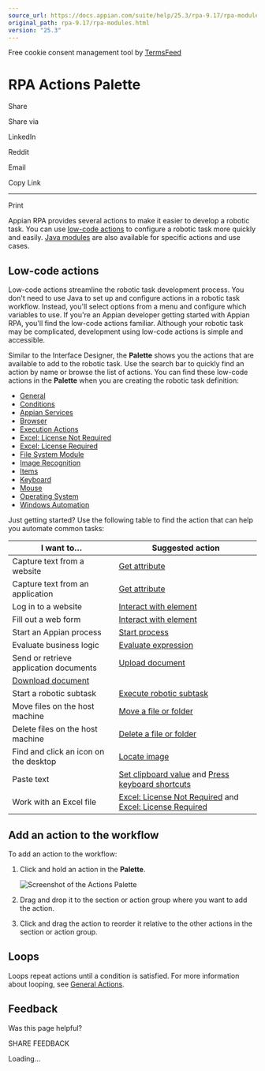 ```yaml
---
source_url: https://docs.appian.com/suite/help/25.3/rpa-9.17/rpa-modules.html
original_path: rpa-9.17/rpa-modules.html
version: "25.3"
---
```


Free cookie consent management tool by [TermsFeed](https://www.termsfeed.com/)

# RPA Actions Palette

Share

Share via

LinkedIn

Reddit

Email

Copy Link

* * *

Print

Appian RPA provides several actions to make it easier to develop a robotic task. You can use [low-code actions](#low-code-actions) to configure a robotic task more quickly and easily. [Java modules](develop-java.html#java-modules) are also available for specific actions and use cases.

## Low-code actions

Low-code actions streamline the robotic task development process. You don't need to use Java to set up and configure actions in a robotic task workflow. Instead, you'll select options from a menu and configure which variables to use. If you're an Appian developer getting started with Appian RPA, you'll find the low-code actions familiar. Although your robotic task may be complicated, development using low-code actions is simple and accessible.

Similar to the Interface Designer, the **Palette** shows you the actions that are available to add to the robotic task. Use the search bar to quickly find an action by name or browse the list of actions. You can find these low-code actions in the **Palette** when you are creating the robotic task definition:

-   [General](actions-general.html)
-   [Conditions](actions-conditions.html)
-   [Appian Services](actions-appian-services.html)
-   [Browser](actions-browser.html)
-   [Execution Actions](actions-execution.html)
-   [Excel: License Not Required](actions-excel-nolicense.html)
-   [Excel: License Required](actions-excel-license-required.html)
-   [File System Module](actions-file-management.html)
-   [Image Recognition](actions-image-recognition.html)
-   [Items](actions-items.html)
-   [Keyboard](actions-keyboard.html)
-   [Mouse](actions-mouse.html)
-   [Operating System](actions-operating-system.html)
-   [Windows Automation](actions-windows-automation.html)

Just getting started? Use the following table to find the action that can help you automate common tasks:

| I want to… | Suggested action |
| --- | --- |
| Capture text from a website | [Get attribute](actions-browser.html#get-attribute) |
| Capture text from an application | [Get attribute](actions-windows-automation.html#get-attribute) |
| Log in to a website | [Interact with element](actions-browser.html#interact-with-element) |
| Fill out a web form | [Interact with element](actions-browser.html#interact-with-element) |
| Start an Appian process | [Start process](actions-appian-services.html#start-process) |
| Evaluate business logic | [Evaluate expression](actions-appian-services.html#evaluate-expression) |
| Send or retrieve application documents | [Upload document](actions-appian-services.html#upload-document)
[Download document](actions-appian-services.html#download-document) |
| Start a robotic subtask | [Execute robotic subtask](actions-execution.html#execute-robotic-subtask) |
| Move files on the host machine | [Move a file or folder](actions-file-management.html#move-a-file-or-folder) |
| Delete files on the host machine | [Delete a file or folder](actions-file-management.html#delete-a-file-or-folder) |
| Find and click an icon on the desktop | [Locate image](actions-image-recognition.html#locate-image) |
| Paste text | [Set clipboard value](actions-operating-system.html#set-clipboard-value) and [Press keyboard shortcuts](actions-keyboard.html#press-keyboard-shortcuts) |
| Work with an Excel file | [Excel: License Not Required](actions-excel-nolicense.html) and [Excel: License Required](actions-excel-license-required.html) |

## Add an action to the workflow

To add an action to the workflow:

1.  Click and hold an action in the **Palette**.

    ![Screenshot of the Actions Palette](images/rpa-designer-palette.png)

2.  Drag and drop it to the section or action group where you want to add the action.
3.  Click and drag the action to reorder it relative to the other actions in the section or action group.

## Loops

Loops repeat actions until a condition is satisfied. For more information about looping, see [General Actions](actions-general.html#loops).

## Feedback

Was this page helpful?

SHARE FEEDBACK

Loading...